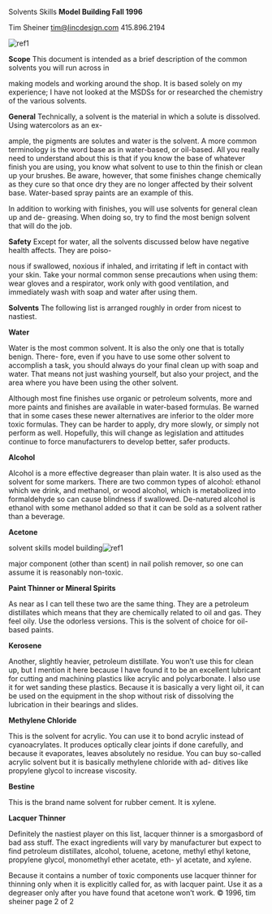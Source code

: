 ﻿Solvents Skills **Model Building Fall 1996**

Tim Sheiner tim@lincdesign.com 415.896.2194

![ref1]

**Scope** This document is intended as a brief description of the common solvents you will run across in 

making models and working around the shop.  It is based solely on my experience;  I have not looked at the MSDSs for or researched the chemistry of the various solvents.

**General** Technically, a solvent is the material in which a solute is dissolved.   Using watercolors as an ex-

ample, the pigments are solutes and water is the solvent.   A more common terminology is the word base as in water-based, or oil-based.  All you really need to understand about this is that if you know the base of whatever finish you are using, you know what solvent to use to  thin the finish or clean up your brushes.  Be aware, however, that some finishes change chemically as they cure so that once dry they are no longer affected by their solvent base.  Water-based spray paints are an example of this.

In addition to working with finishes, you will use solvents for general clean up and de- greasing.  When doing so, try to find the most benign solvent that will do the job.

**Safety** Except for water, all the solvents discussed below have negative health affects.  They are poiso-

nous if swallowed, noxious if inhaled, and irritating if left in contact with your skin.  Take your normal common sense precautions when using them: wear gloves and a respirator, work only with good ventilation, and immediately wash with soap and water after using them.  

**Solvents** The following list is arranged roughly in order from nicest to nastiest.

**Water**

Water is the most common solvent.  It is also the only one that is totally benign.  There- fore, even if you have to use some other solvent to accomplish a task, you should always do your final clean up with soap and water.  That means not just washing yourself, but also your project, and the area where you have been using the other solvent.  

Although most fine finishes use organic or petroleum solvents, more and more paints and finishes are available in water-based formulas.  Be warned that in some cases these newer alternatives are inferior to the older more toxic formulas.  They can be harder to apply, dry more slowly, or simply not perform as well.  Hopefully, this will change as legislation and attitudes continue to force manufacturers to develop better, safer products.

**Alcohol**

Alcohol is a more effective degreaser than plain water.  It is also used as the solvent for some markers.  There are two common types of alcohol: ethanol which we drink, and methanol, or wood alcohol, which is metabolized into formaldehyde so can cause blindness if swallowed.  De-natured alcohol is ethanol with some methanol added so that it can be sold as a solvent rather than a beverage.   

**Acetone**

solvent skills  model building![ref1]

major component (other than scent) in nail polish remover, so one can assume it is reasonably non-toxic.

**Paint Thinner or Mineral Spirits**

As near as I can tell these two are the same thing.  They are a petroleum distillates which means that they are chemically related to oil and gas.  They feel oily.  Use the odorless versions.  This is the solvent of choice for oil-based paints.

**Kerosene**

Another, slightly heavier, petroleum distillate.  You won’t use this for clean up, but I mention it here because I have found it to be an excellent lubricant for cutting and machining plastics like acrylic and polycarbonate.  I also use it for wet sanding these plastics.  Because it is basically a very light oil, it can be used on the equipment in the shop without risk of dissolving the lubrication in their bearings and slides. 

**Methylene Chloride**

This is the solvent for acrylic.  You can use it to bond acrylic instead of cyanoacrylates.  It produces optically clear joints if done carefully, and because it evaporates, leaves absolutely no residue.  You can buy so-called acrylic solvent but it is basically methylene chloride with ad- ditives like propylene glycol to increase viscosity.

**Bestine**

This is the brand name solvent for rubber cement.  It is xylene.

**Lacquer Thinner**

Definitely the nastiest player on this list, lacquer thinner is a smorgasbord of bad ass stuff.  The exact ingredients will vary by manufacturer but expect to find petroleum distillates, alcohol, toluene, acetone, methyl ethyl ketone, propylene glycol, monomethyl ether acetate, eth- yl acetate, and xylene.

Because it contains a number of toxic components use lacquer thinner for thinning only when it is explicitly called for, as with lacquer paint.  Use it as a degreaser only after you have found that acetone won’t work.
© 1996, tim sheiner page 2 of 2

[ref1]: Aspose.Words.47d0697b-2eb1-478d-b1e8-8e10f45e5c9d.001.png
